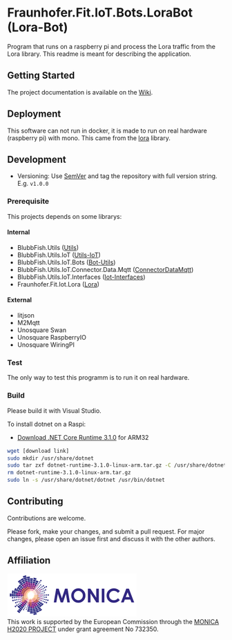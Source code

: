 # Fraunhofer.Fit.IoT.Bots.LoraBot (Lora-Bot)
<!-- Short description of the project. -->

Program that runs on a raspberry pi and process the Lora traffic from the Lora library. This readme is meant for describing the application.

<!-- A teaser figure may be added here. It is best to keep the figure small (<500KB) and in the same repo -->

## Getting Started
<!-- Instruction to make the project up and running. -->

The project documentation is available on the [Wiki](https://github.com/MONICA-Project/lora-bot/wiki).

## Deployment
<!-- Deployment/Installation instructions. If this is software library, change this section to "Usage" and give usage examples -->

This software can not run in docker, it is made to run on real hardware (raspberry pi) with mono. This came from the [lora](https://github.com/MONICA-Project/lora) library.

## Development
<!-- Developer instructions. -->

* Versioning: Use [SemVer](http://semver.org/) and tag the repository with full version string. E.g. `v1.0.0`

### Prerequisite
This projects depends on some librarys:

#### Internal
* BlubbFish.Utils ([Utils](http://git.blubbfish.net/vs_utils/Utils))
* BlubbFish.Utils.IoT ([Utils-IoT](http://git.blubbfish.net/vs_utils/Utils-IoT))
* BlubbFish.Utils.IoT.Bots ([Bot-Utils](http://git.blubbfish.net/vs_utils/Bot-Utils))
* BlubbFish.Utils.IoT.Connector.Data.Mqtt ([ConnectorDataMqtt](http://git.blubbfish.net/vs_utils/ConnectorDataMqtt))
* BlubbFish.Utils.IoT.Interfaces ([Iot-Interfaces](http://git.blubbfish.net/vs_utils/Iot-Interfaces))
* Fraunhofer.Fit.Iot.Lora ([Lora](https://github.com/MONICA-Project/lora))

#### External
* litjson
* M2Mqtt
* Unosquare Swan
* Unosquare RaspberryIO
* Unosquare WiringPI


### Test

The only way to test this programm is to run it on real hardware.


### Build

Please build it with Visual Studio.

To install dotnet on a Raspi:
* [Download .NET Core Runtime 3.1.0](https://dotnet.microsoft.com/download/dotnet-core/3.1) for ARM32
```bash
wget [download link]
sudo mkdir /usr/share/dotnet
sudo tar zxf dotnet-runtime-3.1.0-linux-arm.tar.gz -C /usr/share/dotnet
rm dotnet-runtime-3.1.0-linux-arm.tar.gz
sudo ln -s /usr/share/dotnet/dotnet /usr/bin/dotnet 
```

## Contributing
Contributions are welcome. 

Please fork, make your changes, and submit a pull request. For major changes, please open an issue first and discuss it with the other authors.

## Affiliation
![MONICA](https://github.com/MONICA-Project/template/raw/master/monica.png)  
This work is supported by the European Commission through the [MONICA H2020 PROJECT](https://www.monica-project.eu) under grant agreement No 732350.
